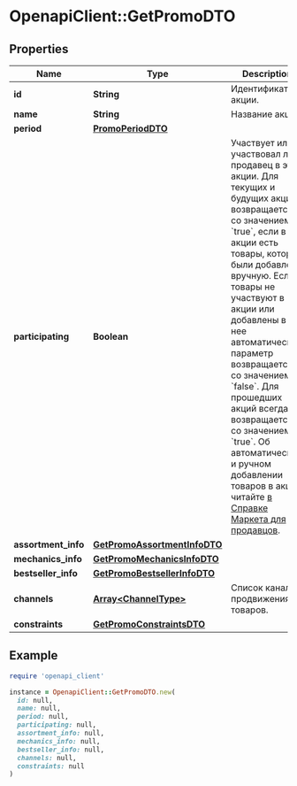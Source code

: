 # OpenapiClient::GetPromoDTO

## Properties

| Name | Type | Description | Notes |
| ---- | ---- | ----------- | ----- |
| **id** | **String** | Идентификатор акции. |  |
| **name** | **String** | Название акции. |  |
| **period** | [**PromoPeriodDTO**](PromoPeriodDTO.md) |  |  |
| **participating** | **Boolean** | Участвует или участвовал ли продавец в этой акции.  Для текущих и будущих акций возвращается со значением &#x60;true&#x60;, если в акции есть товары, которые были добавлены вручную. Если товары не участвуют в акции или добавлены в нее автоматически, параметр возвращается со значением &#x60;false&#x60;.  Для прошедших акций всегда возвращается со значением &#x60;true&#x60;.  Об автоматическом и ручном добавлении товаров в акцию читайте [в Справке Маркета для продавцов](https://yandex.ru/support2/marketplace/ru/marketing/promos/market/index).  |  |
| **assortment_info** | [**GetPromoAssortmentInfoDTO**](GetPromoAssortmentInfoDTO.md) |  |  |
| **mechanics_info** | [**GetPromoMechanicsInfoDTO**](GetPromoMechanicsInfoDTO.md) |  |  |
| **bestseller_info** | [**GetPromoBestsellerInfoDTO**](GetPromoBestsellerInfoDTO.md) |  |  |
| **channels** | [**Array&lt;ChannelType&gt;**](ChannelType.md) | Список каналов продвижения товаров. | [optional] |
| **constraints** | [**GetPromoConstraintsDTO**](GetPromoConstraintsDTO.md) |  | [optional] |

## Example

```ruby
require 'openapi_client'

instance = OpenapiClient::GetPromoDTO.new(
  id: null,
  name: null,
  period: null,
  participating: null,
  assortment_info: null,
  mechanics_info: null,
  bestseller_info: null,
  channels: null,
  constraints: null
)
```

